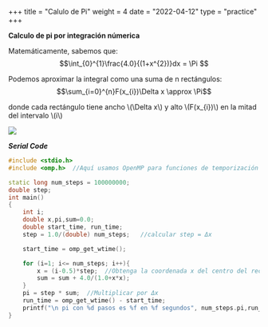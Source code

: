 +++
title = "Calulo de Pi"
weight = 4
date = "2022-04-12"
type = "practice"
+++

**Calculo de pi por integración númerica**

Matemáticamente, sabemos que:
$$\int_{0}^{1}\frac{4.0}{(1+x^{2})}dx = \Pi $$

Podemos aproximar la integral como una suma de n rectángulos:
$$\sum_{i=0}^{n}F(x_{i})\Delta x \approx  \Pi$$

donde cada rectángulo tiene ancho \\(\Delta x\\) y alto \\(F(x_{i})\\) en la mitad del intervalo \\(i\\)

<p>
  <img src="../../images/img.png">
</p>

***Serial Code***
```cpp
#include <stdio.h>
#include <omp.h>  //Aquí usamos OpenMP para funciones de temporización

static long num_steps = 100000000;
double step;
int main()
{
    int i;
    double x,pi,sum=0.0;
    double start_time, run_time;
    step = 1.0/(double) num_steps;   //calcular step = Δx

    start_time = omp_get_wtime();

    for (i=1; i<= num_steps; i++){
        x = (i-0.5)*step;  //Obtenga la coordenada x del centro del rectángulo
        sum = sum + 4.0/(1.0+x*x);
    }
    pi = step * sum;  //Multiplicar por Δx
    run_time = omp_get_wtime() - start_time;
    printf("\n pi con %d pasos es %f en %f segundos", num_steps.pi,run_time);
}
```
